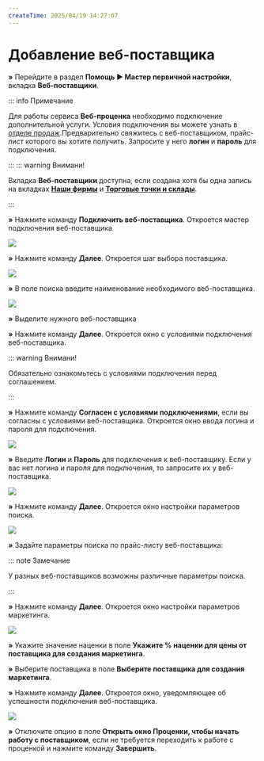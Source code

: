 ```yaml
---
createTime: 2025/04/19 14:27:07
---
```

# Добавление веб-поставщика

**»** Перейдите в раздел **Помощь ► Мастер первичной настройки**, вкладка **Веб-поставщики**.

::: info Примечание

Для работы сервиса **Веб-проценка** необходимо подключение дополнительной услуги. Условия подключения вы можете узнать в [отделе продаж](www.tradesoft.ru/about/contacts).Предварительно свяжитесь с веб-поставщиком, прайс-лист которого вы хотите получить. Запросите у него **логин** и **пароль** для подключения.

:::
::: warning Внимани!

Вкладка **Веб-поставщики** доступна, если создана хотя бы одна запись на вкладках [**Наши фирмы**](#3001121b-4890-48a8-a5d1-91eeb221876c) и [**Торговые точки и склады**](#4a058862-13b3-4d54-85a2-f9978df07b43).

:::

**»** Нажмите команду **Подключить веб-поставщика**. Откроется мастер подключения веб-поставщика

![](../../assets/guide/Aspose.Words.6f13226c-9016-4dda-be57-653ed66d987a.105.png)

**»** Нажмите команду **Далее**. Откроется шаг выбора поставщика.

![](../../assets/guide/Aspose.Words.6f13226c-9016-4dda-be57-653ed66d987a.106.png)

**»** В поле поиска введите наименование необходимого веб-поставщика.

![](../../assets/guide/Aspose.Words.6f13226c-9016-4dda-be57-653ed66d987a.107.png)

**»** Выделите нужного веб-поставщика

**»** Нажмите команду **Далее**. Откроется окно с условиями подключения веб-поставщика.

::: warning Внимани!

Обязательно ознакомьтесь с условиями подключения перед соглашением.

:::

**»** Нажмите команду **Согласен с условиями подключениями**, если вы согласны с условиями веб-поставщика. Откроется окно ввода логина и пароля для подключения.

![](../../assets/guide/Aspose.Words.6f13226c-9016-4dda-be57-653ed66d987a.108.png)

**»** Введите **Логин** и **Пароль** для подключения к веб-поставщику. Если у вас нет логина и пароля для подключения, то запросите их у веб-поставщика.

![](../../assets/guide/Aspose.Words.6f13226c-9016-4dda-be57-653ed66d987a.109.png)

**»** Нажмите команду **Далее**. Откроется окно настройки параметров поиска.

![](../../assets/guide/Aspose.Words.6f13226c-9016-4dda-be57-653ed66d987a.110.png)

**»** Задайте параметры поиска по прайс-листу веб-поставщика:

::: note Замечание

У разных веб-поставщиков возможны различные параметры поиска.

:::

**»** Нажмите команду **Далее**. Откроется окно настройки параметров маркетинга.

![](../../assets/guide/Aspose.Words.6f13226c-9016-4dda-be57-653ed66d987a.111.png)

**»** Укажите значение наценки в поле **Укажите % наценки для цены от поставщика для создания маркетинга**.

**»** Выберите поставщика в поле **Выберите поставщика для создания маркетинга**.

**»** Нажмите команду **Далее**. Откроется окно, уведомляющее об успешности подключения веб-поставщика.

![](../../assets/guide/Aspose.Words.6f13226c-9016-4dda-be57-653ed66d987a.112.png)

**»** Отключите опцию в поле **Открыть окно Проценки, чтобы начать работу с поставщиком**, если не требуется переходить к работе с проценкой и нажмите команду **Завершить**.